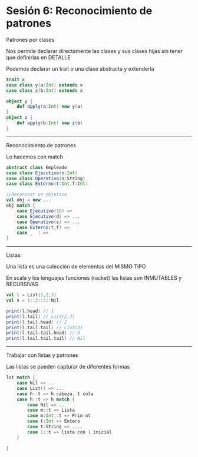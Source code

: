 # Sesión 6: Reconocimiento de patrones

Patrones por clases

Nos permite declarar directamente las clases y sus clases hijas sin tener que definirlas en DETALLE

Podemos declarar un trait o una clase abstracta y extenderla

```scala
trait x
case class y(a:Int) extends x
case class z(b:Int) extends x

object y {
	def apply(a:Int) new y(a)
}
object z {
	def apply(b:Int) new z(b)
}
```

---

Reconocimiento de patrones

Lo hacemos con match

```scala
abstract class Empleado
case class Ejecutivo(n:Int)
case class Operativo(s:String)
case class Externo(t:Int,f:Int)

//Reconocer un objetivo
val obj = new ...
obj match {
	case Ejecutivo(10) =>
	case Ejecutivo(d) => ...
	case Operativo(s) => ...
	case Externo(t,f) => 
	case _  : =>
}
```

---

Listas

Una lista es una colección de elementos del MISMO TIPO

En scala y los lenguajes funciones (racket) las listas son INMUTABLES y RECURSIVAS

```scala
val l = List(1,2,3)
val s = 1::2::3::Nil

print(l.head) // 1
print(l.tail) // List(2,3)
print(l.tail.head) // 2
print(l.tail.tail) // List(3)
print(l.tail.tail.head) // 3
print(l.tail.tail.tail) // Nil 
```

---

Trabajar con listas y patrones

Las listas se pueden capturar de diferentes formas

```scala
lst match {
	case Nil => ..
	case List() => ...
	case h::t => h cabeza, t cola
	case h::t => h match {
		case Nil => ..
		case m::t => Lista
		case m:Int::t => Prim nt
		case t:Int => Entero
		case t:String => ....
		case 1::t => lista con 1 inicial
	}

}
```